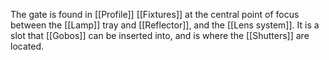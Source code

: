 The gate is found in [[Profile]] [[Fixtures]] at the central point of focus between the [[Lamp]] tray and [[Reflector]], and the [[Lens system]]. It is a slot that [[Gobos]] can be inserted into, and is where the [[Shutters]] are located. 